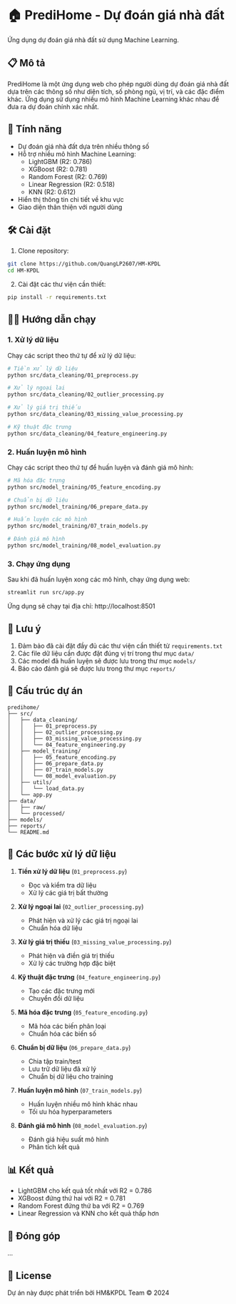 # 🏠 PrediHome - Dự đoán giá nhà đất

Ứng dụng dự đoán giá nhà đất sử dụng Machine Learning.

## 📋 Mô tả

PrediHome là một ứng dụng web cho phép người dùng dự đoán giá nhà đất dựa trên các thông số như diện tích, số phòng ngủ, vị trí, và các đặc điểm khác. Ứng dụng sử dụng nhiều mô hình Machine Learning khác nhau để đưa ra dự đoán chính xác nhất.

## 🚀 Tính năng

- Dự đoán giá nhà đất dựa trên nhiều thông số
- Hỗ trợ nhiều mô hình Machine Learning:
  - LightGBM (R2: 0.786)
  - XGBoost (R2: 0.781)
  - Random Forest (R2: 0.769)
  - Linear Regression (R2: 0.518)
  - KNN (R2: 0.612)
- Hiển thị thông tin chi tiết về khu vực
- Giao diện thân thiện với người dùng

## 🛠️ Cài đặt

1. Clone repository:

```bash
git clone https://github.com/QuangLP2607/HM-KPDL
cd HM-KPDL
```

2. Cài đặt các thư viện cần thiết:

```bash
pip install -r requirements.txt
```

## 🏃‍♂️ Hướng dẫn chạy

### 1. Xử lý dữ liệu

Chạy các script theo thứ tự để xử lý dữ liệu:

```bash
# Tiền xử lý dữ liệu
python src/data_cleaning/01_preprocess.py

# Xử lý ngoại lai
python src/data_cleaning/02_outlier_processing.py

# Xử lý giá trị thiếu
python src/data_cleaning/03_missing_value_processing.py

# Kỹ thuật đặc trưng
python src/data_cleaning/04_feature_engineering.py
```

### 2. Huấn luyện mô hình

Chạy các script theo thứ tự để huấn luyện và đánh giá mô hình:

```bash
# Mã hóa đặc trưng
python src/model_training/05_feature_encoding.py

# Chuẩn bị dữ liệu
python src/model_training/06_prepare_data.py

# Huấn luyện các mô hình
python src/model_training/07_train_models.py

# Đánh giá mô hình
python src/model_training/08_model_evaluation.py
```

### 3. Chạy ứng dụng

Sau khi đã huấn luyện xong các mô hình, chạy ứng dụng web:

```bash
streamlit run src/app.py
```

Ứng dụng sẽ chạy tại địa chỉ: http://localhost:8501

## 📝 Lưu ý

1. Đảm bảo đã cài đặt đầy đủ các thư viện cần thiết từ `requirements.txt`
2. Các file dữ liệu cần được đặt đúng vị trí trong thư mục `data/`
3. Các model đã huấn luyện sẽ được lưu trong thư mục `models/`
4. Báo cáo đánh giá sẽ được lưu trong thư mục `reports/`

## 📁 Cấu trúc dự án

```
predihome/
├── src/
│   ├── data_cleaning/
│   │   ├── 01_preprocess.py
│   │   ├── 02_outlier_processing.py
│   │   ├── 03_missing_value_processing.py
│   │   └── 04_feature_engineering.py
│   ├── model_training/
│   │   ├── 05_feature_encoding.py
│   │   ├── 06_prepare_data.py
│   │   ├── 07_train_models.py
│   │   └── 08_model_evaluation.py
│   ├── utils/
│   │   └── load_data.py
│   └── app.py
├── data/
│   ├── raw/
│   └── processed/
├── models/
├── reports/
└── README.md
```

## 🔧 Các bước xử lý dữ liệu

1. **Tiền xử lý dữ liệu** (`01_preprocess.py`)

   - Đọc và kiểm tra dữ liệu
   - Xử lý các giá trị bất thường

2. **Xử lý ngoại lai** (`02_outlier_processing.py`)

   - Phát hiện và xử lý các giá trị ngoại lai
   - Chuẩn hóa dữ liệu

3. **Xử lý giá trị thiếu** (`03_missing_value_processing.py`)

   - Phát hiện và điền giá trị thiếu
   - Xử lý các trường hợp đặc biệt

4. **Kỹ thuật đặc trưng** (`04_feature_engineering.py`)

   - Tạo các đặc trưng mới
   - Chuyển đổi dữ liệu

5. **Mã hóa đặc trưng** (`05_feature_encoding.py`)

   - Mã hóa các biến phân loại
   - Chuẩn hóa các biến số

6. **Chuẩn bị dữ liệu** (`06_prepare_data.py`)

   - Chia tập train/test
   - Lưu trữ dữ liệu đã xử lý
   - Chuẩn bị dữ liệu cho training

7. **Huấn luyện mô hình** (`07_train_models.py`)

   - Huấn luyện nhiều mô hình khác nhau
   - Tối ưu hóa hyperparameters

8. **Đánh giá mô hình** (`08_model_evaluation.py`)
   - Đánh giá hiệu suất mô hình
   - Phân tích kết quả

## 📊 Kết quả

- LightGBM cho kết quả tốt nhất với R2 = 0.786
- XGBoost đứng thứ hai với R2 = 0.781
- Random Forest đứng thứ ba với R2 = 0.769
- Linear Regression và KNN cho kết quả thấp hơn

## 👥 Đóng góp

...

## 📝 License

Dự án này được phát triển bởi HM&KPDL Team © 2024
